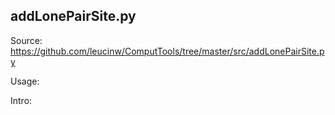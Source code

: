 ## addLonePairSite.py

Source: https://github.com/leucinw/ComputTools/tree/master/src/addLonePairSite.py

Usage:

Intro:

